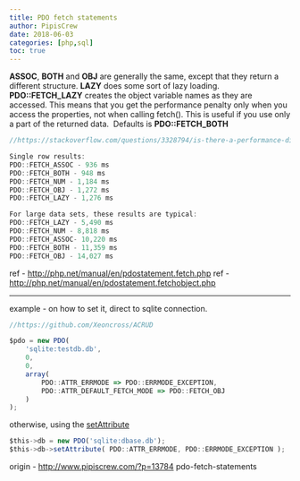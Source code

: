 ```yaml
---
title: PDO fetch statements
author: PipisCrew
date: 2018-06-03
categories: [php,sql]
toc: true
---
```


**ASSOC**, **BOTH** and **OBJ** are generally the same, except that they return a different structure. **LAZY** does some sort of lazy loading. **PDO::FETCH_LAZY** creates the object variable names as they are accessed. This means that you get the performance penalty only when you access the properties, not when calling fetch(). This is useful if you use only a part of the returned data.  Defaults is **PDO::FETCH_BOTH**

```js
//https://stackoverflow.com/questions/3328794/is-there-a-performance-difference-between-pdo-fetch-statements

Single row results:
PDO::FETCH_ASSOC - 936 ms
PDO::FETCH_BOTH - 948 ms
PDO::FETCH_NUM - 1,184 ms
PDO::FETCH_OBJ - 1,272 ms
PDO::FETCH_LAZY - 1,276 ms

For large data sets, these results are typical:
PDO::FETCH_LAZY - 5,490 ms
PDO::FETCH_NUM - 8,818 ms
PDO::FETCH_ASSOC- 10,220 ms
PDO::FETCH_BOTH - 11,359 ms
PDO::FETCH_OBJ - 14,027 ms
```

ref - http://php.net/manual/en/pdostatement.fetch.php
ref - http://php.net/manual/en/pdostatement.fetchobject.php

* * *

example - on how to set it, direct to sqlite connection.

```js
//https://github.com/Xeoncross/ACRUD

$pdo = new PDO(
	'sqlite:testdb.db',
	0,
	0,
	array(
		PDO::ATTR_ERRMODE => PDO::ERRMODE_EXCEPTION,
		PDO::ATTR_DEFAULT_FETCH_MODE => PDO::FETCH_OBJ
	)
);
```

otherwise, using the [setAttribute](http://php.net/manual/en/pdo.setattribute.php)

```js
$this->db = new PDO('sqlite:dbase.db');
$this->db->setAttribute( PDO::ATTR_ERRMODE, PDO::ERRMODE_EXCEPTION );
```

origin - http://www.pipiscrew.com/?p=13784 pdo-fetch-statements